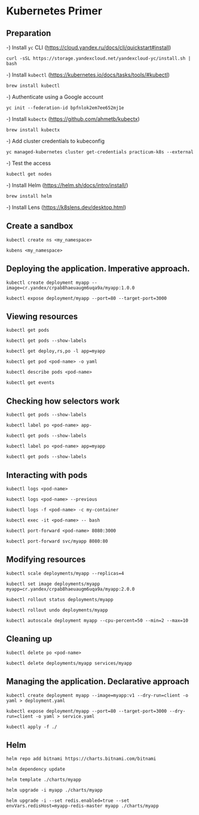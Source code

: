 # Kubernetes Primer

## Preparation

-) Install `yc` CLI (https://cloud.yandex.ru/docs/cli/quickstart#install)

```
curl -sSL https://storage.yandexcloud.net/yandexcloud-yc/install.sh | bash
```

-) Install `kubectl` (https://kubernetes.io/docs/tasks/tools/#kubectl)

```
brew install kubectl
```

-) Authenticate using a Google account

```
yc init --federation-id bpfnlok2em7ee652mj1e
```

-) Install `kubectx` (https://github.com/ahmetb/kubectx)

```
brew install kubectx
```

-) Add cluster credentials to kubeconfig

```
yc managed-kubernetes cluster get-credentials practicum-k8s --external
```

-) Test the access

```
kubectl get nodes
```

-) Install Helm (https://helm.sh/docs/intro/install/)

```
brew install helm
```

-) Install Lens (https://k8slens.dev/desktop.html)

## Create a sandbox

```
kubectl create ns <my_namespace>

kubens <my_namespace>
```

## Deploying the application. Imperative approach.

```
kubectl create deployment myapp --image=cr.yandex/crpab8haeuaugm6uqa9a/myapp:1.0.0

kubectl expose deployment/myapp --port=80 --target-port=3000
```

## Viewing resources

```
kubectl get pods

kubectl get pods --show-labels

kubectl get deploy,rs,po -l app=myapp

kubectl get pod <pod-name> -o yaml

kubectl describe pods <pod-name>

kubectl get events
```

## Checking how selectors work

```
kubectl get pods --show-labels

kubectl label po <pod-name> app-

kubectl get pods --show-labels

kubectl label po <pod-name> app=myapp

kubectl get pods --show-labels
```

## Interacting with pods

```
kubectl logs <pod-name>

kubectl logs <pod-name> --previous

kubectl logs -f <pod-name> -c my-container

kubectl exec -it <pod-name> -- bash

kubectl port-forward <pod-name> 8080:3000

kubectl port-forward svc/myapp 8080:80
```

## Modifying resources

```
kubectl scale deployments/myapp --replicas=4

kubectl set image deployments/myapp myapp=cr.yandex/crpab8haeuaugm6uqa9a/myapp:2.0.0

kubectl rollout status deployments/myapp

kubectl rollout undo deployments/myapp

kubectl autoscale deployment myapp --cpu-percent=50 --min=2 --max=10
```

## Cleaning up

```
kubectl delete po <pod-name>

kubectl delete deployments/myapp services/myapp
```

## Managing the application. Declarative approach

```
kubectl create deployment myapp --image=myapp:v1 --dry-run=client -o yaml > deployment.yaml

kubectl expose deployment/myapp --port=80 --target-port=3000 --dry-run=client -o yaml > service.yaml

kubectl apply -f ./
```

## Helm

```
helm repo add bitnami https://charts.bitnami.com/bitnami

helm dependency update

helm template ./charts/myapp

helm upgrade -i myapp ./charts/myapp

helm upgrade -i --set redis.enabled=true --set envVars.redisHost=myapp-redis-master myapp ./charts/myapp
```